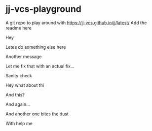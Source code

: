 # jj-vcs-playground

A git repo to play around with https://jj-vcs.github.io/jj/latest/
Add the readme here

Hey

Letes do something else here

Another message

Let me fix that with an actual fix...

Sanity check

Hey what about thi

And this?

And again...

And another one bites the dust

With help me
